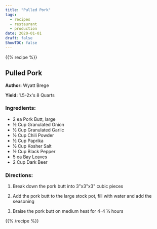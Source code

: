 ```yaml
---
title: "Pulled Pork"
tags:
  - recipes
  - restaurant
  - production
date: 2020-01-01 
draft: false
ShowTOC: false
---
```


{{% recipe %}}

## Pulled Pork

**Author:** Wyatt Brege

**Yield:** 1.5-2x's 8 Quarts 

### Ingredients:

- 2 ea Pork Butt, large
- ½ Cup Granulated Onion
- ½ Cup Granulated Garlic
- ½ Cup Chili Powder
- ½ Cup Paprika
- ½ Cup Kosher Salt
- ½ Cup Black Pepper
- 5 ea Bay Leaves
- 2 Cup Dark Beer

### Directions:

1.  Break down the pork butt into 3"x3"x3" cubic pieces

2.  Add the pork butt to the large stock pot, fill with water and add
    the seasoning

3.  Braise the pork butt on medium heat for 4-4 ½ hours



{{% /recipe %}}
